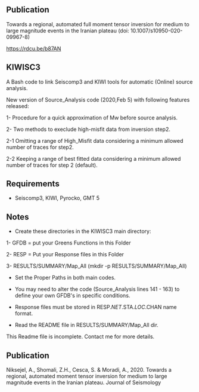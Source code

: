 Publication
------------

Towards a regional, automated full moment tensor inversion for medium to large magnitude events in the Iranian plateau (doi: 10.1007/s10950-020-09967-8)

https://rdcu.be/b87AN

KIWISC3
------
A Bash code to link Seiscomp3 and KIWI tools for automatic (Online) source analysis.

New version of Source_Analysis code (2020,Feb 5) with following features released:

1- Procedure for a quick approximation of Mw before source analysis.

2- Two methods to execlude high-misfit data from inversion step2.

2-1 Omitting a range of High_Misfit data considering a minimum allowed number of traces for step2.

2-2 Keeping a range of best fitted data considering a minimum allowed number of traces for step 2 (default).


Requirements
------------

- Seiscomp3, KIWI, Pyrocko, GMT 5 

Notes
-----

- Create these directories in the KIWISC3 main directory:

1- GFDB = put your Greens Functions in this Folder

2- RESP = Put your Response files in this Folder

3- RESULTS/SUMMARY/Map_All (mkdir -p RESULTS/SUMMARY/Map_All)


- Set the Proper Paths in both main codes.

- You may need to alter the code (Source_Analysis lines 141 - 163) to define your own GFDB's in specific conditions.

- Response files must be stored in RESP.$NET.$STA.$LOC.$CHAN name format.

- Read the README file in RESULTS/SUMMARY/Map_All dir.

This Readme file is incomplete. Contact me for more details.

Publication
--------------
Niksejel, A., Shomali, Z.H., Cesca, S. & Moradi, A., 2020. Towards a regional, automated moment tensor inversion for
medium to large magnitude events in the Iranian plateau. Journal of Seismology
